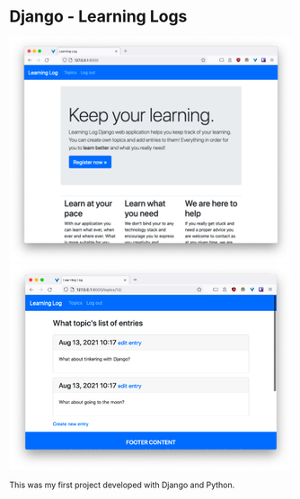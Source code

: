 # Django - Learning Logs

![Main website page screenshot](screenshots/screenshot1.png)
![Screenshot of all topics](screenshots/screenshot2.png)

This was my first project developed with Django and Python.
